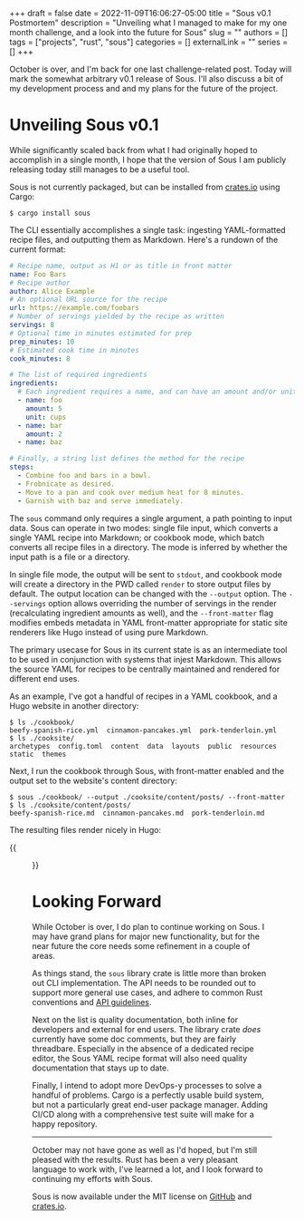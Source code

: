+++ 
draft = false
date = 2022-11-09T16:06:27-05:00
title = "Sous v0.1 Postmortem"
description = "Unveiling what I managed to make for my one month challenge, and a look into the future for Sous"
slug = ""
authors = []
tags = ["projects", "rust", "sous"]
categories = []
externalLink = ""
series = []
+++

October is over, and I'm back for one last challenge-related post. Today will
mark the somewhat arbitrary v0.1 release of Sous. I'll also discuss a bit of my
development process and and my plans for the future of the project.

# Unveiling Sous v0.1

While significantly scaled back from what I had originally hoped to accomplish
in a single month, I hope that the version of Sous I am publicly releasing
today still manages to be a useful tool.

Sous is not currently packaged, but can be installed from
[crates.io](https://crates.io/crates/sous/) using Cargo:

```
$ cargo install sous
```

The CLI essentially accomplishes a single task: ingesting YAML-formatted recipe
files, and outputting them as Markdown. Here's a rundown of the current format:

```yaml
# Recipe name, output as H1 or as title in front matter
name: Foo Bars
# Recipe author
author: Alice Example
# An optional URL source for the recipe
url: https://example.com/foobars
# Number of servings yielded by the recipe as written
servings: 8
# Optional time in minutes estimated for prep
prep_minutes: 10
# Estimated cook time in minutes
cook_minutes: 8

# The list of required ingredients
ingredients:
  # Each ingredient requires a name, and can have an amount and/or unit
  - name: foo
    amount: 5
    unit: cups
  - name: bar
    amount: 2
  - name: baz

# Finally, a string list defines the method for the recipe
steps:
  - Combine foo and bars in a bowl.
  - Frobnicate as desired.
  - Move to a pan and cook over medium heat for 8 minutes.
  - Garnish with baz and serve immediately.
```

The `sous` command only requires a single argument, a path pointing to input
data. Sous can operate in two modes: single file input, which converts a single
YAML recipe into Markdown; or cookbook mode, which batch converts
all recipe files in a directory. The mode is inferred by whether the input path
is a file or a directory.

In single file mode, the output will be sent to `stdout`, and cookbook mode
will create a directory in the PWD called `render` to store output files by
default. The output location can be changed with the `--output` option. The
`--servings` option allows overriding the number of servings in the render
(recalculating ingredient amounts as well), and the `--front-matter` flag
modifies embeds metadata in YAML front-matter appropriate for static site
renderers like Hugo instead of using pure Markdown.

The primary usecase for Sous in its current state is as an intermediate tool to
be used in conjunction with systems that injest Markdown. This allows the
source YAML for recipes to be centrally maintained and rendered for different
end uses.

As an example, I've got a handful of recipes in a YAML cookbook, and a Hugo
website in another directory:

```
$ ls ./cookbook/
beefy-spanish-rice.yml  cinnamon-pancakes.yml  pork-tenderloin.yml
$ ls ./cooksite/
archetypes  config.toml  content  data  layouts  public  resources  static  themes
```

Next, I run the cookbook through Sous, with front-matter enabled and the output
set to the website's content directory:

```
$ sous ./cookbook/ --output ./cooksite/content/posts/ --front-matter
$ ls ./cooksite/content/posts/
beefy-spanish-rice.md  cinnamon-pancakes.md  pork-tenderloin.md
```

The resulting files render nicely in Hugo:

{{<figure src=/images/recipe-manager-postmortem/hugo.png title="Recipe converted from YAML rendered by Hugo with no further edits.">}}


# Looking Forward

While October is over, I do plan to continue working on Sous. I may have grand
plans for major new functionality, but for the near future the core needs some
refinement in a couple of areas.

As things stand, the `sous` library crate is little more than broken out CLI
implementation. The API needs to be rounded out to support more general use
cases, and adhere to common Rust conventions and
[API guidelines](https://rust-lang.github.io/api-guidelines/about.html).

Next on the list is quality documentation, both inline for developers and
external for end users. The library crate *does* currently have some doc
comments, but they are fairly threadbare. Especially in the absence of a
dedicated recipe editor, the Sous YAML recipe format will also need quality
documentation that stays up to date.

Finally, I intend to adopt more DevOps-y processes to solve a handful of
problems. Cargo is a perfectly usable build system, but not a particularly
great end-user package manager. Adding CI/CD along with a comprehensive test
suite will make for a happy repository.

---

October may not have gone as well as I'd hoped, but I'm still pleased with the
results. Rust has been a very pleasant language to work with, I've learned a
lot, and I look forward to continuing my efforts with Sous.

Sous is now available under the MIT license on
[GitHub](https://github.com/emar10/sous/) and
[crates.io](https://crates.io/crates/sous/).

